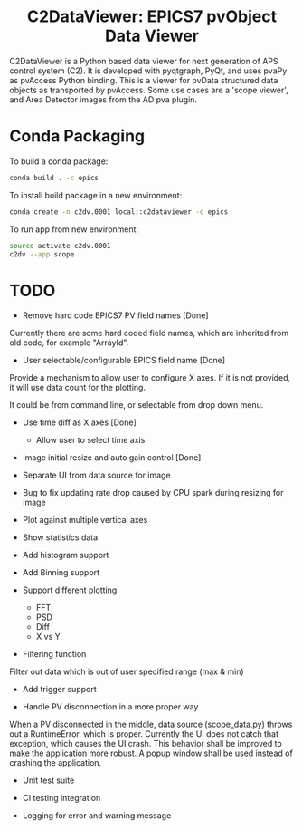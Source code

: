 
<p align="center">
  <h1 align="center">C2DataViewer: EPICS7 pvObject Data Viewer</h1>
</p>

C2DataViewer is a Python based data viewer for next generation of APS control system (C2).
It is developed with pyqtgraph, PyQt, and uses pvaPy as pvAccess Python binding.
This is a viewer for pvData structured data objects as transported by pvAccess. Some use cases are a 'scope viewer',
and Area Detector images from the AD pva plugin.

# Conda Packaging

To build a conda package:
```bash
conda build . -c epics
```

To install build package in a new environment:
```bash
conda create -n c2dv.0001 local::c2dataviewer -c epics
```

To run app from new environment:
```bash
source activate c2dv.0001
c2dv --app scope
```

# TODO
* Remove hard code EPICS7 PV field names [Done]

Currently there are some hard coded field names, which are inherited from old code, for example "ArrayId".

* User selectable/configurable EPICS field name [Done]

Provide a mechanism to allow user to configure X axes. If it is not provided, it will use data count for the plotting.

It could be from command line, or selectable from drop down menu.

* Use time diff as X axes [Done]
    * Allow user to select time axis

* Image initial resize and auto gain control [Done]

* Separate UI from data source for image

* Bug to fix updating rate drop caused by CPU spark during resizing for image

* Plot against multiple vertical axes

* Show statistics data

* Add histogram support

* Add Binning support

* Support different plotting
    * FFT
    * PSD
    * Diff
    * X vs Y

* Filtering function

Filter out data which is out of user specified range (max & min)

* Add trigger support

* Handle PV disconnection in a more proper way

When a PV disconnected in the middle, data source (scope_data.py) throws out a RuntimeError, which is proper.
Currently the UI does not catch that exception, which causes the UI crash.
This behavior shall be improved to make the application more robust.
A popup window shall be used instead of crashing the application. 

* Unit test suite

* CI testing integration

* Logging for error and warning message
